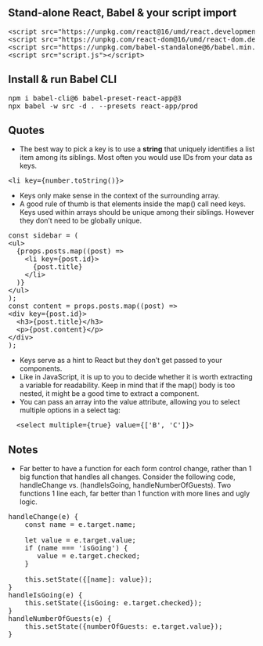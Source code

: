 ## Stand-alone React, Babel & your script import

<pre>
&lt;script src="https://unpkg.com/react@16/umd/react.development.js" crossorigin&gt;&lt;/script&gt;
&lt;script src="https://unpkg.com/react-dom@16/umd/react-dom.development.js" crossorigin&gt;&lt;/script&gt;
&lt;script src="https://unpkg.com/babel-standalone@6/babel.min.js"&gt;&lt;/script&gt;
&lt;script src="script.js"&gt;&lt;/script&gt;
</pre>

## Install & run Babel CLI

<pre>
npm i babel-cli@6 babel-preset-react-app@3
npx babel -w src -d . --presets react-app/prod
</pre>

## Quotes

- The best way to pick a key is to use a __string__ that uniquely identifies a list item among its siblings. Most often you would use IDs from your data as keys.
<pre>
&lt;li key={number.toString()}&gt;
</pre>

- Keys only make sense in the context of the surrounding array.
- A good rule of thumb is that elements inside the map() call need keys.
Keys used within arrays should be unique among their siblings. However they don’t need to be globally unique.
<pre>
const sidebar = (
&lt;ul&gt;
  {props.posts.map((post) =&gt;
    &lt;li key={post.id}&gt;
      {post.title}
    &lt;/li&gt;
  )}
&lt;/ul&gt;
);
const content = props.posts.map((post) =&gt;
&lt;div key={post.id}&gt;
  &lt;h3&gt;{post.title}&lt;/h3&gt;
  &lt;p&gt;{post.content}&lt;/p&gt;
&lt;/div&gt;
);
</pre>
- Keys serve as a hint to React but they don’t get passed to your components.  
- Like in JavaScript, it is up to you to decide whether it is worth extracting a variable for readability. Keep in mind that if the map() body is too nested, it might be a good time to extract a component.
- You can pass an array into the value attribute, allowing you to select multiple options in a select tag:
<pre>
  &lt;select multiple={true} value={['B', 'C']}&gt;
</pre>  

## Notes
- Far better to have a function for each form control change, rather than 1 big function that handles all changes. 
Consider the following code, 
handleChange vs. (handleIsGoing, handleNumberOfGuests).
Two functions 1 line each, far better than 1 function with more lines and ugly logic.
<pre>
handleChange(e) {
    const name = e.target.name;

    let value = e.target.value;
    if (name === 'isGoing') {
       value = e.target.checked;
    }

    this.setState({[name]: value});
}
handleIsGoing(e) {
    this.setState({isGoing: e.target.checked});
}
handleNumberOfGuests(e) {
    this.setState({numberOfGuests: e.target.value});
}
</pre>